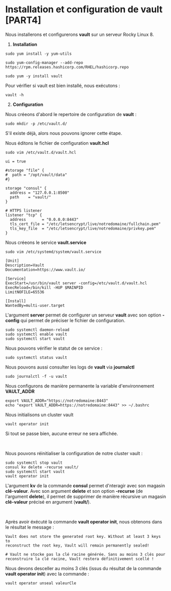 # Installation et configuration de vault [PART4]

Nous installerons et configurerons **vault** sur un serveur Rocky Linux 8.

1. **Installation**

```
sudo yum install -y yum-utils
```

```
sudo yum-config-manager --add-repo https://rpm.releases.hashicorp.com/RHEL/hashicorp.repo
```

```
sudo yum -y install vault
```

Pour vérifier si vault est bien installé, nous exécutons :

```
vault -h
```

2. **Configuration**

Nous créeons d'abord le repertoire de configuration de **vault** :

```
sudo mkdir -p /etc/vault.d/
```

S'il existe déjà, alors nous pouvons ignorer cette étape.

Nous éditons le fichier de configuration **vault.hcl**

```
sudo vim /etc/vault.d/vault.hcl
```

```
ui = true

#storage "file" {
#  path = "/opt/vault/data"
#}

storage "consul" {
  address = "127.0.0.1:8500"
  path    = "vault/"
}

# HTTPS listener
listener "tcp" {
  address       = "0.0.0.0:8443"
  tls_cert_file = "/etc/letsencrypt/live/notredomaine/fullchain.pem"
  tls_key_file  = "/etc/letsencrypt/live/notredomaine/privkey.pem"
}
```

Nous créeons le service **vault.service**

```
sudo vim /etc/systemd/system/vault.service
```

```
[Unit]
Description=Vault
Documentation=https://www.vault.io/

[Service]
ExecStart=/usr/bin/vault server -config=/etc/vault.d/vault.hcl
ExecReload=/bin/kill -HUP $MAINPID
LimitNOFILE=65536

[Install]
WantedBy=multi-user.target
```

L'argument **server** permet de configurer un serveur **vault** avec son option **-config** qui permet de préciser le fichier de configuration.

```
sudo systemctl daemon-reload
sudo systemctl enable vault
sudo systemctl start vault
```

Nous pouvons vérifier le statut de ce service :

```
sudo systemctl status vault
```

Nous pouvons aussi consulter les logs de **vault** via **journalctl**

```
sudo journalctl -f -u vault
```

Nous configurons de manière permanente la variable d'environnement **VAULT_ADDR**

```
export VAULT_ADDR="https://notredomaine:8443"
echo "export VAULT_ADDR=https://notredomaine:8443" >> ~/.bashrc
```

Nous initialisons un cluster vault

```
vault operator init
```

Si tout se passe bien, aucune erreur ne sera affichée.

<br>

Nous pouvons réinitialiser la configuration de notre cluster vault :
```
sudo systemctl stop vault
consul kv delete -recurse vault/
sudo systemctl start vault
vault operator init
```

L'argument **kv** de la commande **consul** permet d'nteragir avec son magasin **clé-valeur**. Avec son argument **delete** et son option **-recurse** (de l'argument **delete**), il permet de supprimer de manière récursive un magasin **clé-valeur** précisé en argument (**vault/**).

<br>

Après avoir éxécuté la commande **vault operator init**, nous obtenons dans le résultat le message : 

```
Vault does not store the generated root key. Without at least 3 keys to
reconstruct the root key, Vault will remain permanently sealed!

# Vault ne stocke pas la clé racine générée. Sans au moins 3 clés pour
reconstruire la clé racine, Vault restera définitivement scellé !
```

Nous devons desceller au moins 3 clés (issus du résultat de la commande **vault operator init**) avec la commande :

```
vault operator unseal valeurCle
```